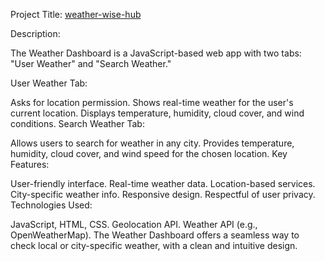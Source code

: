Project Title: [weather-wise-hub](https://weather-wise-224kmw37p-deepali-1508.vercel.app/) 


Description:

The Weather Dashboard is a JavaScript-based web app with two tabs: "User Weather" and "Search Weather."

User Weather Tab:

Asks for location permission.
Shows real-time weather for the user's current location.
Displays temperature, humidity, cloud cover, and wind conditions.
Search Weather Tab:

Allows users to search for weather in any city.
Provides temperature, humidity, cloud cover, and wind speed for the chosen location.
Key Features:

User-friendly interface.
Real-time weather data.
Location-based services.
City-specific weather info.
Responsive design.
Respectful of user privacy.
Technologies Used:

JavaScript, HTML, CSS.
Geolocation API.
Weather API (e.g., OpenWeatherMap).
The Weather Dashboard offers a seamless way to check local or city-specific weather, with a clean and intuitive design.
